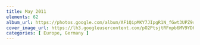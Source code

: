 ```yaml
---
title: May 2011
elements: 62
album_url: https://photos.google.com/album/AF1QipMKY7JIpgR1N_fGwt3UPZ9rP2lDTHCwtfPHl3uq
cover_image_url: https://lh3.googleusercontent.com/pO2PtsjtRFnpb6MV9YDH8NqM_PMPo4-BG7HafZIb_q2cgACSYRW-Gdk3EI1GyrfgyUZce59drL9EFpmRdlde65eHSCmQCKKVNR0qWhZ-ePGl4VOqrdAhj-3PhSCh2mlPxibK-LojzRG8iBVy9anSIw_RyuaN6-NGU4x9dFGvQ8uyJ1ONr-MwQkg8fKasEvX9YWZuJ6V6l6OxPdLIjiFwwHjxmsAOQlV1JHMAALvQrDRKh3RhOHNiVjs5Bycxh0N-IxS2Ip7JtWhWDl7VcrIrV6WFVBVuLS0jSM4HZRqc2qyb8K8Rwam6V6j6YaT7ybBN3fx-zb66BRURhTUQbJoV_4IJKsCVbllbuyXarW5odYO34msmOju_mYz2WVYSUf2uvxItJS3Uj3F2WB83elhvG1j5Usm6P0QZbeWlw6ocVHVE9F_zcYantRNRBaLjkfcys0MIOeURyEX4TjX6gN9CuXWbQ9kQxlSPRd0CWt-cDGZnkdFM_wkHJFRbMQOxQdQ2L3RUR3KlalkUUOuyukwjs1r5BEYtq7AxALzxMe6G19gk9SXjwaPThvuel2bVNv-DZBXlBSmTCaJVn_IxX-TJa3r65J0SOBlY1LqC5dCy6h1-yOhZU6OW9FpaH7XM8LTmqUjAcHwKpZawaYnlDsJNHgg=s195-p-k-no
categories: [ Europe, Germany ]
---
```

